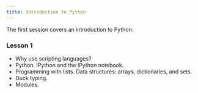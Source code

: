 ```yaml
---
title: Introduction to Python
---
```


The first session covers an introduction to Python:

### Lesson 1

* Why use scripting languages? 
* Python. IPython and the IPython notebook.
* Programming with lists. Data structures: arrays, dictionaries, and sets. 
* Duck typing.
* Modules.

